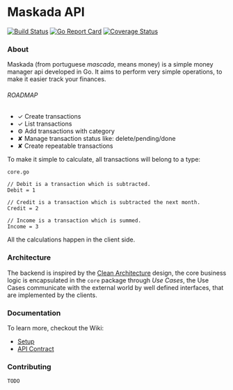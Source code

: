 # Maskada API

[![Build Status](https://travis-ci.org/gritt/maskada.svg)](https://travis-ci.org/gritt/maskada)
[![Go Report Card](https://goreportcard.com/badge/github.com/gritt/maskada)](https://goreportcard.com/report/github.com/gritt/maskada)
[![Coverage Status](https://codecov.io/gh/gritt/maskada/branch/master/graph/badge.svg)](https://codecov.io/gh/gritt/maskada)

### About

Maskada (from portuguese *mascada*, means money) is a simple money manager api developed in Go. 
It aims to perform very simple operations, to make it easier track your finances.

###### ROADMAP

- ✓︎ Create transactions
- ✓︎ List transactions
- ⚙︎︎ Add transactions with category
- ✘ Manage transaction status like: delete/pending/done
- ✘ Create repeatable transactions

To make it simple to calculate, all transactions will belong to a type:

`core.go`
```
// Debit is a transaction which is subtracted.
Debit = 1

// Credit is a transaction which is subtracted the next month.
Credit = 2

// Income is a transaction which is summed.
Income = 3
```

All the calculations happen in the client side.

### Architecture

The backend is inspired by the [Clean Architecture](https://blog.cleancoder.com/uncle-bob/2012/08/13/the-clean-architecture.html) design, 
the core business logic is encapsulated in the `core` package through *Use Cases*, 
the Use Cases communicate with the external world by well defined interfaces, 
that are implemented by the clients.

### Documentation

To learn more, checkout the Wiki:

- [Setup](./wiki/Setup.md)
- [API Contract](./wiki/API.md)

### Contributing

    TODO
